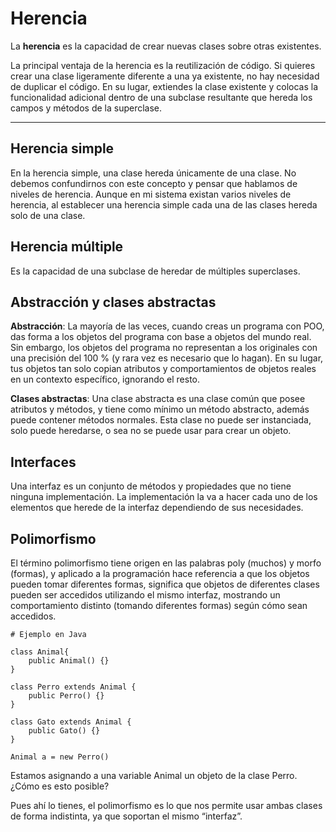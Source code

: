 # Herencia

La <b>herencia</b> es la capacidad de crear nuevas clases sobre otras existentes.

La principal ventaja de la herencia es la reutilización de código. Si quieres crear una clase ligeramente diferente a una ya existente, no hay necesidad de duplicar el código. En su lugar, extiendes la clase existente y colocas la funcionalidad adicional dentro de una subclase resultante que hereda los campos y métodos de la superclase.

----

## Herencia simple

En la herencia simple, una clase hereda únicamente de una clase. No debemos confundirnos con este concepto y pensar que hablamos de niveles de herencia. Aunque en mi sistema existan varios niveles de herencia, al establecer una herencia simple cada una de las clases hereda solo de una clase.

## Herencia múltiple

Es la capacidad de una subclase de heredar de múltiples superclases.

## Abstracción y clases abstractas

<b>Abstracción</b>: La mayoría de las veces, cuando creas un programa con POO, das forma a los objetos del programa con base a objetos del mundo real. Sin embargo, los objetos del programa no representan a los originales con una precisión del 100 % (y rara vez es necesario que lo hagan). En su lugar, tus objetos tan solo copian atributos y comportamientos de objetos reales en un contexto específico, ignorando el resto.

<b>Clases abstractas</b>: Una clase abstracta es una clase común que posee atributos y métodos, y tiene como mínimo un método abstracto, además puede contener métodos normales. Esta clase no puede ser instanciada, solo puede heredarse, o sea no se puede usar para crear un objeto.

## Interfaces

Una interfaz es un conjunto de métodos y propiedades que no tiene ninguna implementación. La implementación la va a hacer cada uno de los elementos que herede de la interfaz dependiendo de sus necesidades.

## Polimorfismo

El término polimorfismo tiene origen en las palabras poly (muchos) y morfo (formas), y aplicado a la programación hace referencia a que los objetos pueden tomar diferentes formas, significa que objetos de diferentes clases pueden ser accedidos utilizando el mismo interfaz, mostrando un comportamiento distinto (tomando diferentes formas) según cómo sean accedidos.

```
# Ejemplo en Java

class Animal{ 
    public Animal() {} 
}

class Perro extends Animal {
    public Perro() {}
}

class Gato extends Animal {
    public Gato() {}
}

Animal a = new Perro()
```

Estamos asignando a una variable Animal un objeto de la clase Perro. ¿Cómo es esto posible?

Pues ahí lo tienes, el polimorfismo es lo que nos permite usar ambas clases de forma indistinta, ya que soportan el mismo “interfaz”.
